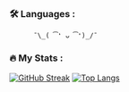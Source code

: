 ### :hammer_and_wrench: Languages :
<div>

          ¯\_( ͡❛ ᴗ ͡❛)_/¯

</div>

### :fire: My Stats :
[![GitHub Streak](http://github-readme-streak-stats.herokuapp.com?user=MDKTWN&theme=dark&hide_border=true&background=303030)](https://git.io/streak-stats)
[![Top Langs](https://github-readme-stats.vercel.app/api/top-langs/?username=MDKTWN&layout=compact&theme=vision-friendly-dark&hide_border=true&bg_color=303030)](https://github.com/anuraghazra/github-readme-stats)
